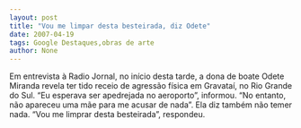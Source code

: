 ```yaml
---
layout: post
title: "Vou me limpar desta besteirada, diz Odete"
date: 2007-04-19
tags: Google Destaques,obras de arte
author: None
---
```

Em entrevista à Radio Jornal, no início desta tarde, a dona de boate Odete Miranda revela ter tido receio de agressão física em Gravataí, no Rio Grande do Sul.
“Eu esperava ser apedrejada no aeroporto”, informou. 
“No entanto, não apareceu uma mãe para me acusar de nada”.
Ela diz também não temer nada.
“Vou me limprar desta besteirada”, respondeu. 